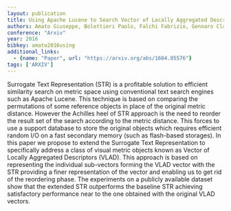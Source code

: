 ```yaml
---
layout: publication
title: Using Apache Lucene to Search Vector of Locally Aggregated Descriptors
authors: Amato Giuseppe, Bolettieri Paolo, Falchi Fabrizio, Gennaro Claudio, Vadicamo Lucia
conference: "Arxiv"
year: 2016
bibkey: amato2016using
additional_links:
  - {name: "Paper", url: "https://arxiv.org/abs/1604.05576"}
tags: ['ARXIV']
---
```

Surrogate Text Representation (STR) is a profitable solution to efficient similarity search on metric space using conventional text search engines such as Apache Lucene. This technique is based on comparing the permutations of some reference objects in place of the original metric distance. However the Achilles heel of STR approach is the need to reorder the result set of the search according to the metric distance. This forces to use a support database to store the original objects which requires efficient random I/O on a fast secondary memory (such as flash-based storages). In this paper we propose to extend the Surrogate Text Representation to specifically address a class of visual metric objects known as Vector of Locally Aggregated Descriptors (VLAD). This approach is based on representing the individual sub-vectors forming the VLAD vector with the STR providing a finer representation of the vector and enabling us to get rid of the reordering phase. The experiments on a publicly available dataset show that the extended STR outperforms the baseline STR achieving satisfactory performance near to the one obtained with the original VLAD vectors.
